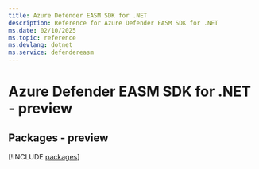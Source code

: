 ```yaml
---
title: Azure Defender EASM SDK for .NET
description: Reference for Azure Defender EASM SDK for .NET
ms.date: 02/10/2025
ms.topic: reference
ms.devlang: dotnet
ms.service: defendereasm
---
```

# Azure Defender EASM SDK for .NET - preview
## Packages - preview
[!INCLUDE [packages](defender-easm-index.md)]